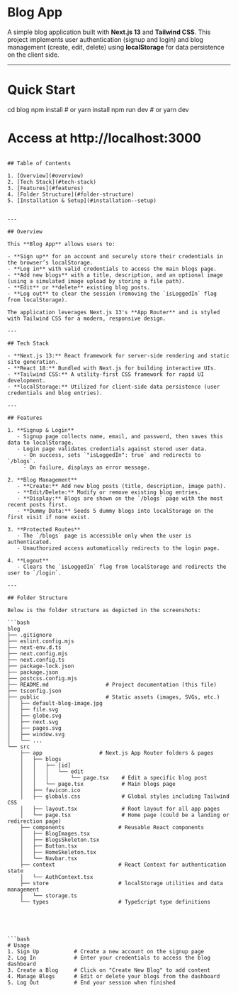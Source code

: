 # Blog App

A simple blog application built with **Next.js 13** and **Tailwind CSS**. This project implements user authentication (signup and login) and blog management (create, edit, delete) using **localStorage** for data persistence on the client side.

---

# Quick Start
cd blog
npm install          # or yarn install
npm run dev          # or yarn dev
# Access at http://localhost:3000
```

## Table of Contents

1. [Overview](#overview)
2. [Tech Stack](#tech-stack)
3. [Features](#features)
4. [Folder Structure](#folder-structure)
5. [Installation & Setup](#installation--setup)


---

## Overview

This **Blog App** allows users to:

- **Sign up** for an account and securely store their credentials in the browser’s localStorage.
- **Log in** with valid credentials to access the main blogs page.
- **Add new blogs** with a title, description, and an optional image (using a simulated image upload by storing a file path).
- **Edit** or **delete** existing blog posts.
- **Log out** to clear the session (removing the `isLoggedIn` flag from localStorage).

The application leverages Next.js 13's **App Router** and is styled with Tailwind CSS for a modern, responsive design.

---

## Tech Stack

- **Next.js 13:** React framework for server-side rendering and static site generation.
- **React 18:** Bundled with Next.js for building interactive UIs.
- **Tailwind CSS:** A utility-first CSS framework for rapid UI development.
- **localStorage:** Utilized for client-side data persistence (user credentials and blog entries).

---

## Features

1. **Signup & Login**  
   - Signup page collects name, email, and password, then saves this data to localStorage.
   - Login page validates credentials against stored user data.  
     - On success, sets `"isLoggedIn": true` and redirects to `/blogs`.
     - On failure, displays an error message.

2. **Blog Management**  
   - **Create:** Add new blog posts (title, description, image path).
   - **Edit/Delete:** Modify or remove existing blog entries.
   - **Display:** Blogs are shown on the `/blogs` page with the most recent posts first.
   - **Dummy Data:** Seeds 5 dummy blogs into localStorage on the first visit if none exist.

3. **Protected Routes**  
   - The `/blogs` page is accessible only when the user is authenticated.
   - Unauthorized access automatically redirects to the login page.

4. **Logout**  
   - Clears the `isLoggedIn` flag from localStorage and redirects the user to `/login`.

---

## Folder Structure

Below is the folder structure as depicted in the screenshots:

```bash
blog
├── .gitignore
├── eslint.config.mjs
├── next-env.d.ts
├── next.config.mjs
├── next.config.ts
├── package-lock.json
├── package.json
├── postcss.config.mjs
├── README.md                  # Project documentation (this file)
├── tsconfig.json
├── public                     # Static assets (images, SVGs, etc.)
│   ├── default-blog-image.jpg
│   ├── file.svg
│   ├── globe.svg
│   ├── next.svg
│   ├── pages.svg
│   ├── window.svg
│   └── ...
└── src
    ├── app                  # Next.js App Router folders & pages
    │   ├── blogs
    │   │   ├── [id]
    │   │   │   └── edit
    │   │   │       └── page.tsx    # Edit a specific blog post
    │   │   └── page.tsx            # Main blogs page
    │   ├── favicon.ico
    │   ├── globals.css             # Global styles including Tailwind CSS
    │   ├── layout.tsx              # Root layout for all app pages
    │   └── page.tsx                # Home page (could be a landing or redirection page)
    ├── components                 # Reusable React components
    │   ├── BlogImages.tsx
    │   ├── BlogsSkeleton.tsx
    │   ├── Button.tsx
    │   ├── HomeSkeleton.tsx
    │   └── Navbar.tsx
    ├── context                    # React Context for authentication state
    │   └── AuthContext.tsx
    ├── store                      # localStorage utilities and data management
    │   └── storage.ts
    └── types                      # TypeScript type definitions





```bash
# Usage
1. Sign Up           # Create a new account on the signup page
2. Log In            # Enter your credentials to access the blog dashboard
3. Create a Blog     # Click on "Create New Blog" to add content
4. Manage Blogs      # Edit or delete your blogs from the dashboard
5. Log Out           # End your session when finished
```

```bash

